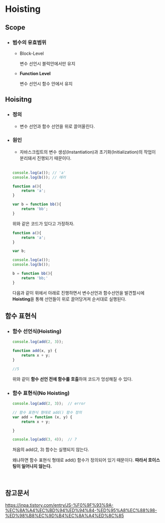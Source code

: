 # Hoisting


## Scope

- ### 범수의 유효범위

    - Block-Level

        변수 선언시 블럭안에서만 유지

    - **Function Level**

        변수 선언시 함수 안에서 유지

## Hoisitng


- ### 정의 
    - 변수 선언과 함수 선언을 위로 끌어올린다.

- ### 원인 

    - 자바스크립트의 변수 생성(Instantiation)과 초기화(Initialization)의 작업이 분리돼서 진행되기 때문이다.

    <br>


    ```js
    console.log(a()); // 'a'
    console.log(b()); // 에러

    function a(){
        return 'a';
    }

    var b = function bb(){
        return 'bb';
    }
    ```

    위와 같은 코드가 있다고 가정하자.

    ```js
    function a(){
        return 'a';
    }

    var b;

    console.log(a());
    console.log(b());

    b = function bb(){
        return 'bb;'
    }
    ```

    다음과 같이 위에서 아래로 진행하면서 변수선언과 함수선언을 발견할시에 **Hoisting**을 통해 선언들이 위로 끌어당겨져 순서대로 실행된다.
    
## 함수 표현식

- ### 함수 선언식(Hoisting)

    ```js
    console.log(add(2, 3));
 
    function add(x, y) {
        return x + y; 
    }

    //5
    ```

    위와 같이 **함수 선언 전에 함수를 호출**하여 코드가 엉성해질 수 있다.


- ### **함수 표현식(No Hoisting)**

    ```js
    console.log(add(2, 3));  // error
 
    // 함수 표현식 형태로 add() 함수 정의
    var add = function (x, y) {
        return x + y;
    
    }
    
    console.log(add(3, 4));  // 7

    ```

    처음의 add(2, 3) 함수는 실행되지 않는다.

    왜냐하면 함수 표현식 형태로 add() 함수가 정의되어 있기 때문이다. **따라서 호이스팅이 일어나지 않는다.**

<br>

## 참고문서

https://inpa.tistory.com/entry/JS-%F0%9F%93%9A-%EC%8A%A4%EC%BD%94%ED%94%84-%ED%95%A8%EC%88%98-%ED%98%B8%EC%9D%B4%EC%8A%A4%ED%8C%85
    